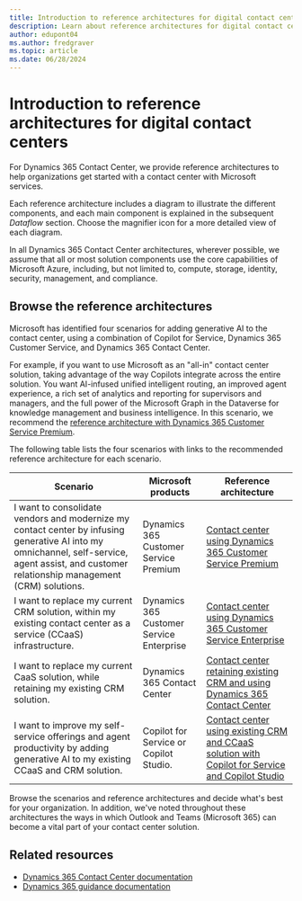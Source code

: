 ```yaml
---
title: Introduction to reference architectures for digital contact centers
description: Learn about reference architectures for digital contact centers with Microsoft services, including Dynamics 365 Contact Center, Dynamics 365 Customer Service, and Copilot Studio.
author: edupont04
ms.author: fredgraver
ms.topic: article
ms.date: 06/28/2024
---
```


# Introduction to reference architectures for digital contact centers

For Dynamics 365 Contact Center, we provide reference architectures to help organizations get started with a contact center with Microsoft services. ​

Each reference architecture includes a diagram to illustrate the different components, and each main component is explained in the subsequent *Dataflow* section. Choose the magnifier icon for a more detailed view of each diagram.​

In all Dynamics 365 Contact Center architectures, wherever possible, we assume that all or most solution components use the core capabilities of Microsoft Azure, including, but not limited to, compute, storage, identity, security, management, and compliance.  

## Browse the reference architectures

Microsoft has identified four scenarios for adding generative AI to the contact center, using a combination of Copilot for Service, Dynamics 365 Customer Service, and Dynamics 365 Contact Center. ​

For example, if you want to use Microsoft as an "all-in" contact center solution, taking advantage of the way Copilots integrate across the entire solution. You want AI-infused unified intelligent routing, an improved agent experience, a rich set of analytics and reporting for supervisors and managers, and the full power of the Microsoft Graph in the Dataverse for knowledge management and business intelligence. ​In this scenario, we recommend the [reference architecture with Dynamics 365 Customer Service Premium](contact-center-dynamics-365-customer-service-premium.md).

The following table lists the four scenarios with links to the recommended reference architecture for each scenario.

|Scenario |Microsoft products   |Reference architecture  |
|------------------|---------|---------|
|I want to consolidate vendors and modernize my contact center by infusing generative AI into my omnichannel, self-service, agent assist, and customer relationship management (CRM) solutions.   |Dynamics 365 Customer Service Premium |  [Contact center using Dynamics 365 Customer Service Premium](contact-center-dynamics-365-customer-service-premium.md)  |
|I want to replace my current CRM solution, within my existing  contact center as a service (CCaaS) infrastructure.| Dynamics 365 Customer Service Enterprise  | [Contact center using Dynamics 365 Customer Service Enterprise](contact-center-dynamics-365-customer-service-enterprise.md) |
|I want to replace my current CaaS solution, while retaining my existing CRM solution.  |Dynamics 365 Contact Center   | [Contact center retaining existing CRM and using Dynamics 365 Contact Center](contact-center-existing-crm-dynamics-365-contact-center.md)  |
|I want to improve my self-service offerings and agent productivity by adding generative AI to my existing CCaaS and CRM solution.  | Copilot for Service or Copilot Studio.| [Contact center using existing CRM and CCaaS solution with Copilot for Service and Copilot Studio](contact-center-existing-crm-ccaas-solution-copilot-service-copilot-studio.md)   |

Browse the scenarios and reference architectures and decide what's best for your organization. In addition, we've noted throughout these architectures the ways in which Outlook and Teams (Microsoft 365) can become a vital part of your contact center solution.  
<!-- 
 ​

If you want to retain your CCaaS solutions while using Dynamics 365 as a CRM. ​

- View the reference architecture with Dynamics Customer Service for the Enterprise. ​

If you want to retain your existing CRM but replace your CCaaS solutions with Microsoft Services (CTI, Routing, Channels, Bots and Business Intelligence), while also adding Generative AI to your Contact Center. ​

- View the reference architecture with Dynamics 365 Contact Center. ​

If you want to retain your existing CRM and CCaaS solutions but improve or add channels and self-service bots. ​

- View the reference architecture with Copilot for Service and Microsoft Copilot Studio on existing CCaaS and CRM. -->

## Related resources

- [Dynamics 365 Contact Center documentation](/dynamics365/contact-center/)  
- [Dynamics 365 guidance documentation](/dynamics365/guidance/)  
